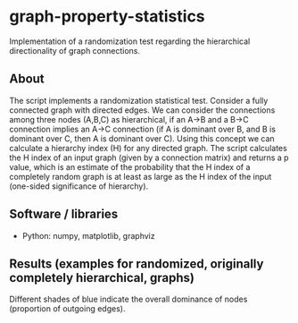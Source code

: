 # graph-property-statistics

Implementation of a randomization test regarding the hierarchical directionality of graph connections.

## About

The script implements a randomization statistical test. Consider a fully connected graph with directed edges.
We can consider the connections among three nodes (A,B,C) as hierarchical, if an A->B and a B->C
connection implies an A->C connection (if A is dominant over B, and B is dominant over C, then
A is dominant over C). Using this concept we can calculate a hierarchy index (H) for any directed graph.
The script calculates the H index of an input graph (given by a connection matrix) and returns a p value, which is an estimate of the probability that the H index of a completely random graph is at least as large
as the H index of the input (one-sided significance of hierarchy).

## Software / libraries
- Python: numpy, matplotlib, graphviz

## Results (examples for randomized, originally completely hierarchical, graphs)

Different shades of blue indicate the overall dominance of nodes (proportion of outgoing edges).


